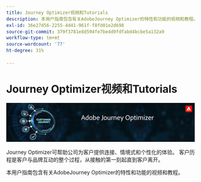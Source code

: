 ```yaml
---
title: Journey Optimizer视频和Tutorials
description: 本用户指南包含有关AdobeJourney Optimizer的特性和功能的视频和教程。
exl-id: 36e27d56-2255-4d41-961f-f8fd01e2d698
source-git-commit: 379f3781e8d594fe7be4d9fdfabd4bcbe5a132a9
workflow-type: tm+mt
source-wordcount: '77'
ht-degree: 31%

---
```



# Journey Optimizer视频和Tutorials

![](./assets/ajo-banner.png)

Journey Optimizer可帮助公司为客户提供连接、情境式和个性化的体验。 客户历程是客户与品牌互动的整个过程，从接触的第一刻起直到客户离开。

本用户指南包含有关AdobeJourney Optimizer的特性和功能的视频和教程。
